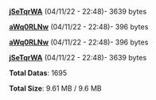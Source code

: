 [**jSeTqrWA**](/data/jSeTqrWA.txt) (04/11/22 - 22:48)- 3639 bytes

[**aWq0RLNw**](/data/aWq0RLNw.txt) (04/11/22 - 22:48)- 396 bytes

[**aWq0RLNw**](/data/aWq0RLNw.txt) (04/11/22 - 22:48)- 396 bytes

[**jSeTqrWA**](/data/jSeTqrWA.txt) (04/11/22 - 22:48)- 3639 bytes

**Total Datas**: 1695

**Total Size**: 9.61 MB / 9.6 MB